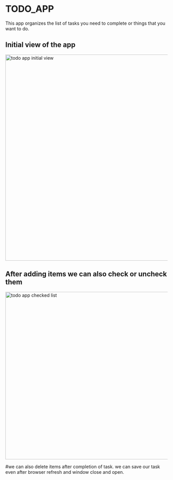 # TODO_APP
This app organizes the list of tasks you need to complete or things that you want to do.

## Initial view of the app

<img width="641" alt="todo app initial view" src="https://github.com/himasaila111/TODO_APP/assets/63280027/aaf23e78-8373-4fd3-baf8-4bdb376294bd">

## After adding items we can also check or uncheck them
<img width="521" alt="todo app checked list" src="https://github.com/himasaila111/TODO_APP/assets/63280027/5e0adbfd-5acc-4e6a-820c-9cedd1c9066e">

#we can also delete items after completion of task. we can save our task even after browser refresh and window close and open.
